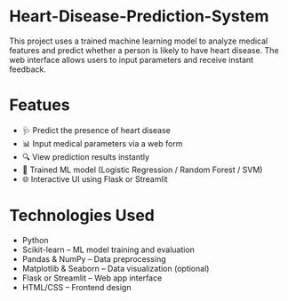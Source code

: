 # Heart-Disease-Prediction-System
This project uses a trained machine learning model to analyze medical features and predict whether a person is likely to have heart disease. The web interface allows users to input parameters and receive instant feedback.

 # Featues
- 🩺 Predict the presence of heart disease
- 📊 Input medical parameters via a web form
- 🔍 View prediction results instantly
- 💾 Trained ML model (Logistic Regression / Random Forest / SVM)
- 🌐 Interactive UI using Flask or Streamlit

# Technologies Used
- Python
- Scikit-learn – ML model training and evaluation
- Pandas & NumPy – Data preprocessing
- Matplotlib & Seaborn – Data visualization (optional)
- Flask or Streamlit – Web app interface
- HTML/CSS – Frontend design
